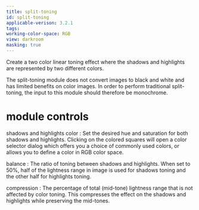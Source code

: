 ```yaml
---
title: split-toning
id: split-toning
applicable-verison: 3.2.1
tags: 
working-color-space: RGB 
view: darkroom
masking: true
---
```


Create a two color linear toning effect where the shadows and highlights are represented by two different colors.

The split-toning module does not convert images to black and white and has limited benefits on color images. In order to perform traditional split-toning, the input to this module should therefore be monochrome.

# module controls

shadows and highlights color
: Set the desired hue and saturation for both shadows and highlights. Clicking on the colored squares will open a color selector dialog which offers you a choice of commonly used colors, or allows you to define a color in RGB color space.

balance
: The ratio of toning between shadows and highlights. When set to 50%, half of the lightness range in image is used for shadows toning and the other half for highlights toning.

compression
: The percentage of total (mid-tone) lightness range that is not affected by color toning. This compresses the effect on the shadows and highlights while preserving the mid-tones.
